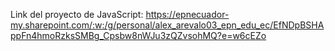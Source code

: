 Link del proyecto de JavaScript:
https://epnecuador-my.sharepoint.com/:w:/g/personal/alex_arevalo03_epn_edu_ec/EfNDpBSHAppFn4hmoRzksSMBg_Cpsbw8nWJu3zQZvsohMQ?e=w6cEZo

